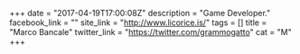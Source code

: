 +++
date = "2017-04-19T17:00:08Z"
description = "Game Developer."
facebook_link = ""
site_link = "http://www.licorice.is/"
tags = []
title = "Marco Bancale"
twitter_link = "https://twitter.com/grammogatto"
cat = "M"
+++
